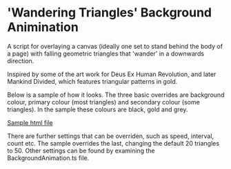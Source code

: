 # 'Wandering Triangles' Background Animination

A script for overlaying a canvas (ideally one set to stand behind the body of a page) with falling geometric triangles that 'wander' in a downwards direction.

Inspired by some of the art work for Deus Ex Human Revolution, and later Mankind Divided, which features triangular patterns in gold.

Below is a sample of how it looks. The three basic overrides are background colour, primary colour (most triangles) and secondary colour (some triangles). In the sample these colours are black, gold and grey.

[Sample html file](Sample.html)

There are further settings that can be overriden, such as speed, interval, count etc. The sample overrides the last, changing the default 20 triangles to 50. Other settings can be found by examining the BackgroundAnimation.ts file.